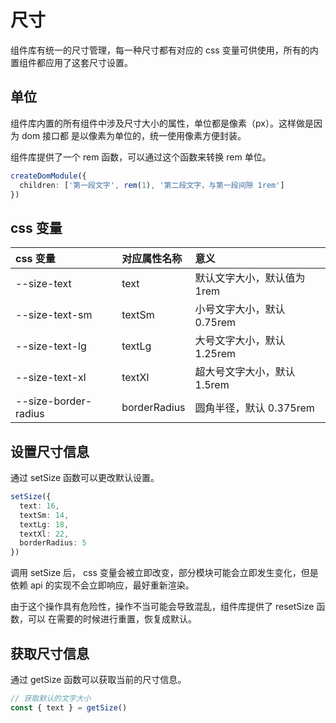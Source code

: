 # 尺寸

组件库有统一的尺寸管理，每一种尺寸都有对应的 css 变量可供使用，所有的内置组件都应用了这套尺寸设置。

## 单位

组件库内置的所有组件中涉及尺寸大小的属性，单位都是像素（px）。这样做是因为 dom 接口都
是以像素为单位的，统一使用像素方便封装。

组件库提供了一个 rem 函数，可以通过这个函数来转换 rem 单位。

```ts
createDomModule({
  children: ['第一段文字', rem(1), '第二段文字，与第一段间隙 1rem']
})
```

## css 变量

| css 变量             | 对应属性名称 | 意义                        |
| :------------------- | :----------- | :-------------------------- |
| --size-text          | text         | 默认文字大小，默认值为 1rem |
| --size-text-sm       | textSm       | 小号文字大小，默认 0.75rem   |
| --size-text-lg       | textLg       | 大号文字大小，默认 1.25rem   |
| --size-text-xl       | textXl       | 超大号文字大小，默认 1.5rem |
| --size-border-radius | borderRadius | 圆角半径，默认 0.375rem     |

## 设置尺寸信息

通过 setSize 函数可以更改默认设置。

```ts
setSize({
  text: 16,
  textSm: 14,
  textLg: 18,
  textXl: 22,
  borderRadius: 5
})
```

调用 setSize 后， css 变量会被立即改变，部分模块可能会立即发生变化，但是依赖 api
的实现不会立即响应，最好重新渲染。

由于这个操作具有危险性，操作不当可能会导致混乱，组件库提供了 resetSize 函数，可以
在需要的时候进行重置，恢复成默认。

## 获取尺寸信息

通过 getSize 函数可以获取当前的尺寸信息。

```ts
// 获取默认的文字大小
const { text } = getSize()
```
